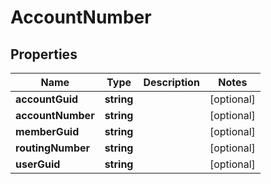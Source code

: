 # AccountNumber

## Properties
Name | Type | Description | Notes
------------ | ------------- | ------------- | -------------
**accountGuid** | **string** |  | [optional] 
**accountNumber** | **string** |  | [optional] 
**memberGuid** | **string** |  | [optional] 
**routingNumber** | **string** |  | [optional] 
**userGuid** | **string** |  | [optional] 


